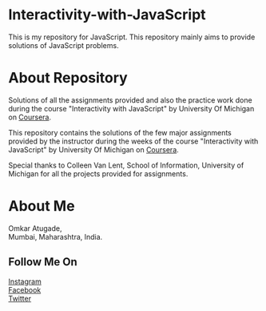 # Interactivity-with-JavaScript
   This is my repository for JavaScript. This repository mainly aims to provide solutions of JavaScript problems.

  
# About Repository
  Solutions of all the assignments provided and also the practice work done during the course "Interactivity with JavaScript" by University Of Michigan on [Coursera](https://www.google.com/search?q=coursera&oq=co&aqs=chrome.1.69i57j69i59j0l2j69i60l4.13291j0j1&sourceid=chrome&ie=UTF-8).

  This repository contains the solutions of the few major assignments provided by the instructor during the weeks of the course "Interactivity with JavaScript" by University Of Michigan on [Coursera](https://www.google.com/search?q=coursera&oq=co&aqs=chrome.1.69i57j69i59j0l2j69i60l4.13291j0j1&sourceid=chrome&ie=UTF-8).

  Special thanks to Colleen Van Lent, School of Information, University of Michigan for all the projects provided for assignments.
  
# About Me

  Omkar Atugade,<br>
  Mumbai, Maharashtra, India.
    
## Follow Me On<br>
  [Instagram](https://www.instagram.com/omi_atugade)<br>
  [Facebook](https://www.facebook.com/Omkar-Atugade)<br>
  [Twitter](https://www.twitter.com/Atugade-Omkar)

